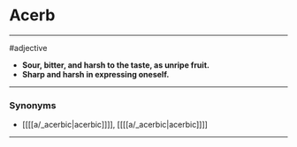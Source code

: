 # Acerb
---
#adjective
- **Sour, bitter, and harsh to the taste, as unripe fruit.**
- **Sharp and harsh in expressing oneself.**
---
### Synonyms
- [[[[a/_acerbic|acerbic]]]], [[[[a/_acerbic|acerbic]]]]
---

